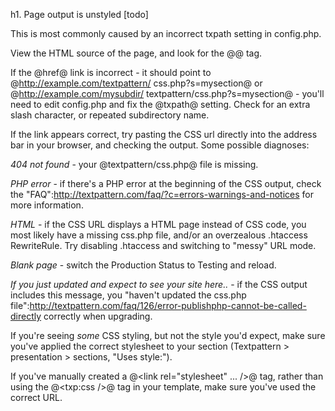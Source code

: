 h1. Page output is unstyled [todo]

This is most commonly caused by an incorrect txpath setting in config.php.

View the HTML source of the page, and look for the @<link rel="stylesheet" href="..." type="text/css" />@ tag.

If the @href@ link is incorrect - it should point to @http://example.com/textpattern/ css.php?s=mysection@ or @http://example.com/mysubdir/ textpattern/css.php?s=mysection@ - you'll need to edit config.php and fix the @txpath@ setting.  Check for an extra slash character, or repeated subdirectory name.

If the link appears correct, try pasting the CSS url directly into the address bar in your browser, and checking the output.  Some possible diagnoses:

*404 not found* - your @textpattern/css.php@ file is missing.

*PHP error* - if there's a PHP error at the beginning of the CSS output, check the "FAQ":http://textpattern.com/faq/?c=errors-warnings-and-notices for more information.

*HTML* - if the CSS URL displays a HTML page instead of CSS code, you most likely have a missing css.php file, and/or an overzealous .htaccess RewriteRule.  Try disabling .htaccess and switching to "messy" URL mode.

*Blank page* - switch the Production Status to Testing and reload.

*If you just updated and expect to see your site here..* - if the CSS output includes this message, you "haven't updated the css.php file":http://textpattern.com/faq/126/error-publishphp-cannot-be-called-directly correctly when upgrading.

If you're seeing _some_ CSS styling, but not the style you'd expect, make sure you've applied the correct stylesheet to your section (Textpattern > presentation > sections, "Uses style:").

If you've manually created a @<link rel="stylesheet" ... />@ tag, rather than using the @<txp:css />@ tag in your template, make sure you've used the correct URL.
